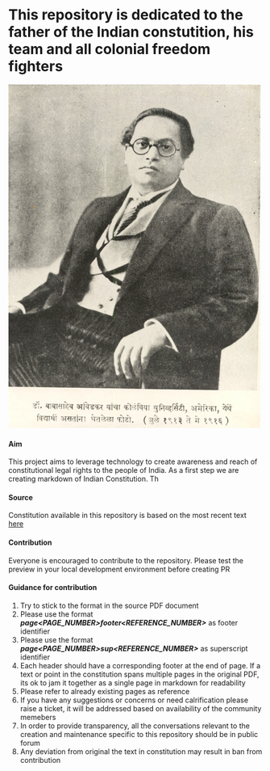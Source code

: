 
# This repository is dedicated to the father of the Indian constutition, his team and all colonial freedom fighters  
![Dr. Ambedkar](images/ambedkar.gif)


#### Aim
This project aims to leverage technology to create awareness and reach of constitutional legal rights to the people of India. As a first step we are creating markdown of Indian Constitution. Th

#### Source
Constitution available in this repository is based on the most recent text [here](http://legislative.gov.in/sites/default/files/COI-updated.pdf)

#### Contribution
Everyone is encouraged to contribute to the repository. Please test the preview in your local development environment before creating PR

#### Guidance for contribution
1. Try to stick to the format in the source PDF document
2. Please use the format ***page<PAGE_NUMBER>footer<REFERENCE_NUMBER>*** as footer identifier
3. Please use the format ***page<PAGE_NUMBER>sup<REFERENCE_NUMBER>*** as superscript identifier
4. Each header should have a corresponding footer at the end of page. If a text or point in the constitution spans multiple pages in the original PDF, its ok to jam it together as a single page in markdown for readability
5. Please refer to already existing pages as reference
6. If you have any suggestions or concerns or need calrification please raise a ticket, it will be addressed based on availability of the community memebers
7. In order to provide transparency, all the conversations relevant to the creation and maintenance specific to this repository should be in public forum
8. Any deviation from original the text in constitution may result in ban from contribution







